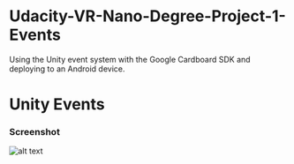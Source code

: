 # Udacity-VR-Nano-Degree-Project-1-Events
Using the Unity event system with the Google Cardboard SDK and deploying to an Android device.

# Unity Events

### Screenshot

![alt text](https://cloud.githubusercontent.com/assets/11729897/22598850/141fb976-e9f2-11e6-9119-68c664f45008.png)
